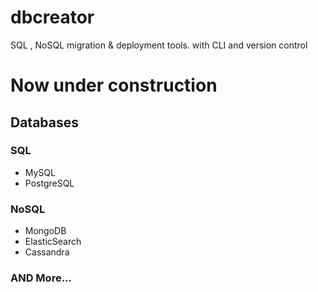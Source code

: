 # dbcreator
SQL , NoSQL migration &amp; deployment tools. with CLI and version control 

# Now under construction #

## Databases ##
### SQL ###
  * MySQL
  * PostgreSQL

### NoSQL ###
  * MongoDB
  * ElasticSearch
  * Cassandra

### AND More... ###
